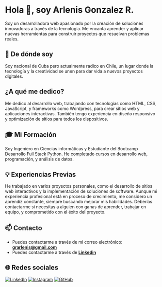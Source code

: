 # Hola 👋, soy Arlenis Gonzalez R.
Soy un desarrolladora web apasionado por la creación de soluciones innovadoras a través de la tecnología. Me encanta aprender y aplicar nuevas herramientas para construir proyectos que resuelvan problemas reales.

## 🏡 De dónde soy
Soy nacional de Cuba pero actualmente radico en Chile, un lugar donde la tecnología y la creatividad se unen para dar vida a nuevos proyectos digitales.

## ¿A qué me dedico?
Me dedico al desarrollo web, trabajando con tecnologías como HTML, CSS, JavaScript, y frameworks como Wordpress, para crear sitios web y aplicaciones interactivas. También tengo experiencia en diseño responsivo y optimización de sitios para todos los dispositivos.


## 🎓 Mi Formación
Soy Ingeniero en Ciencias informáticas y Estudiante del Bootcamp Desarrollo Full Stack Python. He completado cursos en desarrollo web, programación, y análisis de datos.

## 💡 Experiencias Previas
He trabajado en varios proyectos personales, como el desarrollo de sitios web interactivos y la implementación de soluciones de software. Aunque mi experiencia profesional está en proceso de crecimiento, me considero un aprendiz constante, siempre buscando mejorar mis habilidades. Deberías contactarme si necesitas a alguien con ganas de aprender, trabajar en equipo, y comprometido con el éxito del proyecto.



## 📫 Contacto

- Puedes contactarme a través de mi correo electrónico: **<grarlenis@gmail.com>**
- Puedes contactarme a través de **[Linkedin](https://www.linkedin.com/in/arlenis-gonzalezr)**





## 🌐 Redes sociales

[![LinkedIn](https://img.shields.io/badge/LinkedIn-%230077B5.svg?logo=linkedin&logoColor=white)](https://linkedin.com/in/arlenis-gonzalezr)       [![Instagram](https://img.shields.io/badge/Instagram-%23E4405F.svg?logo=Instagram&logoColor=white)](https://instagram.com/arlenisgr)        [![GitHub](https://img.shields.io/badge/GitHub-181717?logo=github&logoColor=white)](https://github.com/agonzalezr92/)
